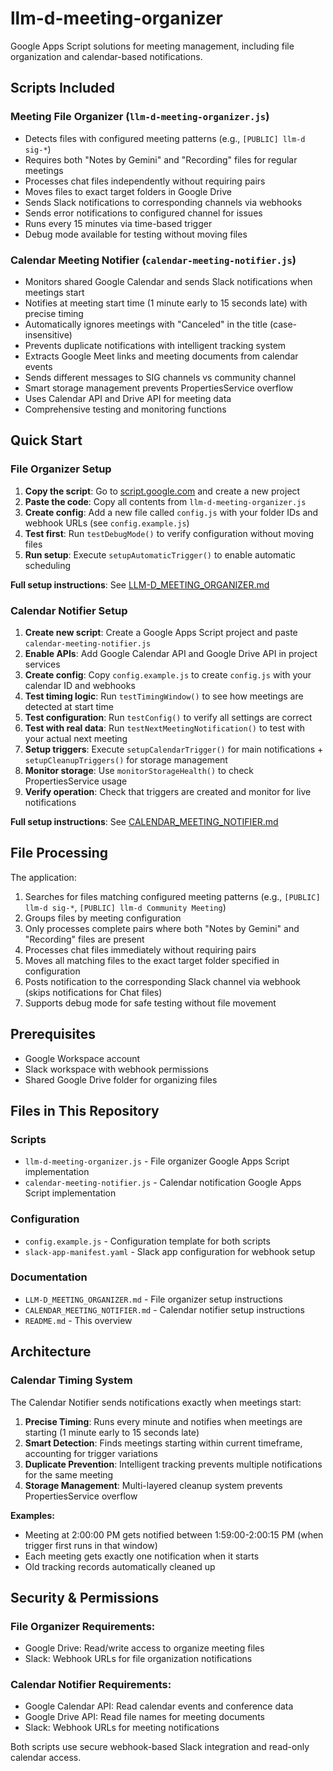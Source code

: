 # llm-d-meeting-organizer

Google Apps Script solutions for meeting management, including file organization and calendar-based notifications.

## Scripts Included

### Meeting File Organizer (`llm-d-meeting-organizer.js`)
- Detects files with configured meeting patterns (e.g., `[PUBLIC] llm-d sig-*`)
- Requires both "Notes by Gemini" and "Recording" files for regular meetings
- Processes chat files independently without requiring pairs
- Moves files to exact target folders in Google Drive
- Sends Slack notifications to corresponding channels via webhooks
- Sends error notifications to configured channel for issues
- Runs every 15 minutes via time-based trigger
- Debug mode available for testing without moving files

### Calendar Meeting Notifier (`calendar-meeting-notifier.js`)
- Monitors shared Google Calendar and sends Slack notifications when meetings start
- Notifies at meeting start time (1 minute early to 15 seconds late) with precise timing
- Automatically ignores meetings with "Canceled" in the title (case-insensitive)
- Prevents duplicate notifications with intelligent tracking system
- Extracts Google Meet links and meeting documents from calendar events  
- Sends different messages to SIG channels vs community channel
- Smart storage management prevents PropertiesService overflow
- Uses Calendar API and Drive API for meeting data
- Comprehensive testing and monitoring functions

## Quick Start

### File Organizer Setup
1. **Copy the script**: Go to [script.google.com](https://script.google.com) and create a new project
2. **Paste the code**: Copy all contents from `llm-d-meeting-organizer.js`
3. **Create config**: Add a new file called `config.js` with your folder IDs and webhook URLs (see `config.example.js`)
4. **Test first**: Run `testDebugMode()` to verify configuration without moving files
5. **Run setup**: Execute `setupAutomaticTrigger()` to enable automatic scheduling

**Full setup instructions**: See [LLM-D_MEETING_ORGANIZER.md](./LLM-D_MEETING_ORGANIZER.md)

### Calendar Notifier Setup
1. **Create new script**: Create a Google Apps Script project and paste `calendar-meeting-notifier.js`
2. **Enable APIs**: Add Google Calendar API and Google Drive API in project services
3. **Create config**: Copy `config.example.js` to create `config.js` with your calendar ID and webhooks
4. **Test timing logic**: Run `testTimingWindow()` to see how meetings are detected at start time
5. **Test configuration**: Run `testConfig()` to verify all settings are correct
6. **Test with real data**: Run `testNextMeetingNotification()` to test with your actual next meeting
7. **Setup triggers**: Execute `setupCalendarTrigger()` for main notifications + `setupCleanupTriggers()` for storage management
8. **Monitor storage**: Use `monitorStorageHealth()` to check PropertiesService usage
9. **Verify operation**: Check that triggers are created and monitor for live notifications

**Full setup instructions**: See [CALENDAR_MEETING_NOTIFIER.md](./CALENDAR_MEETING_NOTIFIER.md)

## File Processing

The application:

1. Searches for files matching configured meeting patterns (e.g., `[PUBLIC] llm-d sig-*`, `[PUBLIC] llm-d Community Meeting`)
2. Groups files by meeting configuration
3. Only processes complete pairs where both "Notes by Gemini" and "Recording" files are present
4. Processes chat files immediately without requiring pairs
5. Moves all matching files to the exact target folder specified in configuration
6. Posts notification to the corresponding Slack channel via webhook (skips notifications for Chat files)
7. Supports debug mode for safe testing without file movement

## Prerequisites

- Google Workspace account
- Slack workspace with webhook permissions
- Shared Google Drive folder for organizing files

## Files in This Repository

### Scripts
- `llm-d-meeting-organizer.js` - File organizer Google Apps Script implementation
- `calendar-meeting-notifier.js` - Calendar notification Google Apps Script implementation

### Configuration
- `config.example.js` - Configuration template for both scripts
- `slack-app-manifest.yaml` - Slack app configuration for webhook setup

### Documentation
- `LLM-D_MEETING_ORGANIZER.md` - File organizer setup instructions
- `CALENDAR_MEETING_NOTIFIER.md` - Calendar notifier setup instructions
- `README.md` - This overview

## Architecture

### Calendar Timing System

The Calendar Notifier sends notifications exactly when meetings start:

1. **Precise Timing**: Runs every minute and notifies when meetings are starting (1 minute early to 15 seconds late)
2. **Smart Detection**: Finds meetings starting within current timeframe, accounting for trigger variations
3. **Duplicate Prevention**: Intelligent tracking prevents multiple notifications for the same meeting
4. **Storage Management**: Multi-layered cleanup system prevents PropertiesService overflow

**Examples:**
- Meeting at 2:00:00 PM gets notified between 1:59:00-2:00:15 PM (when trigger first runs in that window)
- Each meeting gets exactly one notification when it starts
- Old tracking records automatically cleaned up

## Security & Permissions

### File Organizer Requirements:
- Google Drive: Read/write access to organize meeting files
- Slack: Webhook URLs for file organization notifications

### Calendar Notifier Requirements:
- Google Calendar API: Read calendar events and conference data
- Google Drive API: Read file names for meeting documents  
- Slack: Webhook URLs for meeting notifications

Both scripts use secure webhook-based Slack integration and read-only calendar access.
